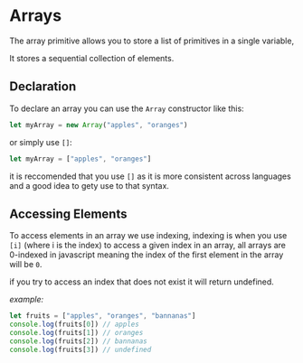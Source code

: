 # Arrays

The array primitive allows you to store a list of primitives in a single variable,

It stores a sequential collection of elements.

## Declaration

To declare an array you can use the `Array` constructor like this:

```js
let myArray = new Array("apples", "oranges")
```

or simply use `[]`:

```js
let myArray = ["apples", "oranges"]
```

it is reccomended that you use `[]` as it is more consistent across languages
and a good idea to gety use to that syntax.

## Accessing Elements
To access elements in an array we use indexing, indexing is when you use `[i]` (where i is the index) to access
a given index in an array, all arrays are 0-indexed in javascript meaning the index of the first element in the array will be
`0`.

if you try to access an index that does not exist it will return undefined.

*example:*
```js
let fruits = ["apples", "oranges", "bannanas"]
console.log(fruits[0]) // apples
console.log(fruits[1]) // oranges
console.log(fruits[2]) // bannanas
console.log(fruits[3]) // undefined
```


